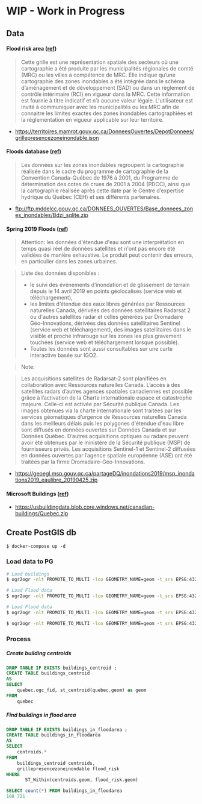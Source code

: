 
# WIP - Work in Progress

## Data

#### Flood risk area ([ref](https://www.donneesquebec.ca/recherche/fr/dataset/grille-de-presence-de-zone-inondable-identifiee-par-les-mrc))

> Cette grille est une représentation spatiale des secteurs où une cartographie a été produite par les municipalités régionales de comté (MRC) ou les villes à compétence de MRC. Elle indique qu’une cartographie des zones inondables a été intégrée dans le schéma d’aménagement et de développement (SAD) ou dans un règlement de contrôle intérimaire (RCI) en vigueur dans la MRC.
> Cette information est fournie à titre indicatif et n’a aucune valeur légale. L'utilisateur est invité à communiquer avec les municipalités ou les MRC afin de connaitre les limites exactes des zones inondables cartographiées et la réglementation en vigueur applicable sur leur territoire.

- https://territoires.mamrot.gouv.qc.ca/DonneesOuvertes/DepotDonnees/grillepresencezoneinondable.json



#### Floods database ([ref](https://www.donneesquebec.ca/recherche/fr/dataset/base-de-donnees-des-zones-inondables))

> Les données sur les zones inondables regroupent la cartographie réalisée dans le cadre du programme de cartographie de la Convention Canada-Québec de 1976 à 2001, du Programme de détermination des cotes de crues de 2001 à 2004 (PDCC), ainsi que la cartographie réalisée après cette date par le Centre d’expertise hydrique du Québec (CEH) et ses différents partenaires.

- ftp://ftp.mddelcc.gouv.qc.ca/DONNEES_OUVERTES/Base_donnees_zones_inondables/Bdzi_sqlite.zip

#### Spring 2019 Floods ([ref](https://www.donneesquebec.ca/recherche/fr/dataset/cartographie-des-inondations-printemps-2019))

> Attention: les données d'étendue d'eau sont une interprétation en temps quasi réel de données satellites et n'ont pas encore été validées de manière exhaustive. Le produit peut contenir des erreurs, en particulier dans les zones urbaines.

> Liste des données disponibles :
> - le suivi des événements d’inondation et de glissement de terrain depuis le 14 avril 2019 en points géolocalisés (service web et téléchargement),
> - les limites d’étendue des eaux libres générées par Ressources naturelles Canada, dérivées des données satellitaires Radarsat 2 ou d'autres satellites radar et celles générées par Dromadaire Géo-Innovations, dérivées des données satellitaires Sentinel (service web et téléchargement),
des images satellitaires dans le visible et proche infrarouge sur les zones les plus gravement touchées (service web et téléchargement lorsque possible).
> - Toutes les données sont aussi consultables sur une carte interactive basée sur IGO2.

> Note:

> Les acquisitions satellites de Radarsat-2 sont planifiées en collaboration avec Ressources naturelles Canada. L’accès à des satellites radars d’autres agences spatiales canadiennes est possible grâce à l’activation de la Charte internationale espace et catastrophe majeure. Celle-ci est activée par Sécurité publique Canada. Les images obtenues via la charte internationale sont traitées par les services géomatiques d’urgence de Ressources naturelles Canada dans les meilleurs délais puis les polygones d'étendue d'eau libre sont diffusés en données ouvertes sur Données Canada et sur Données Québec. D’autres acquisitions optiques ou radars peuvent avoir été obtenues par le ministère de la Sécurité publique (MSP) de fournisseurs privés. Les acquisitions Sentinel-1 et Sentinel-2 diffusées en données ouvertes par l’agence spatiale européenne (ASE) ont été traitées par la firme Dromadaire-Geo-Innovations.

- https://geoegl.msp.gouv.qc.ca/partageDQ/inondations2019/msp_inondations2019_eaulibre_20190425.zip

#### Microsoft Buildings ([ref](https://github.com/Microsoft/CanadianBuildingFootprints))

- https://usbuildingdata.blob.core.windows.net/canadian-buildings/Quebec.zip


## Create PostGIS db

```
$ docker-compose up -d
```


### Load data to PG

```bash
# Load buildings
$ ogr2ogr -nlt PROMOTE_TO_MULTI -lco GEOMETRY_NAME=geom -t_srs EPSG:4326 -f PostgreSQL PG:"dbname='postgres' host='localhost' port='5432' user='postgres' password='mysecretpassword'" "data/Quebec.geojson"

# Load Flood data
$ ogr2ogr -nlt PROMOTE_TO_MULTI -lco GEOMETRY_NAME=geom -t_srs EPSG:4326 -f PostgreSQL PG:"dbname='postgres' host='localhost' port='5432' user='postgres' password='mysecretpassword'" "data/grillepresencezoneinondable.json"

# Load Flood data
$ ogr2ogr -nlt PROMOTE_TO_MULTI -lco GEOMETRY_NAME=geom -t_srs EPSG:4326 -f PostgreSQL PG:"dbname='postgres' host='localhost' port='5432' user='postgres' password='mysecretpassword'" "data/msp_inondations2019_eaulibre_20190425/msp_inondations2019_eaulibre.shp"

$ ogr2ogr -nlt PROMOTE_TO_MULTI -lco GEOMETRY_NAME=geom -t_srs EPSG:4326 -f PostgreSQL PG:"dbname='postgres' host='localhost' port='5432' user='postgres' password='mysecretpassword'" "data/Bdzi.sqlite"
```


### Process

##### Create building centroids
```sql
DROP TABLE IF EXISTS buildings_centroid ;
CREATE TABLE buildings_centroid
AS
SELECT
	quebec.ogc_fid, st_centroid(quebec.geom) as geom
FROM
	quebec
```

##### Find buildings in flood area
```sql
DROP TABLE IF EXISTS buildings_in_floodarea ;
CREATE TABLE buildings_in_floodarea
AS
SELECT
	centroids.*
FROM
	buildings_centroid centroids,
	grillepresencezoneinondable flood_risk
WHERE
	   ST_Within(centroids.geom, flood_risk.geom)
```

```sql
SELECT count(*) FROM buildings_in_floodarea
108 721
```
